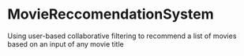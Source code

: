# MovieReccomendationSystem
Using user-based collaborative filtering to recommend a list of movies based on an input of any movie title
